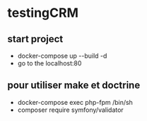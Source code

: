 # testingCRM


## start project 

- docker-compose up --build -d 
- go to the localhost:80


## pour utiliser make et doctrine  
- docker-compose exec php-fpm /bin/sh
- composer require symfony/validator

